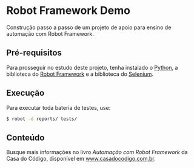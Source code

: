 # Robot Framework Demo

Construção passo a passo de um projeto de apoio para ensino de automação com Robot Framework.

## Pré-requisitos

Para prosseguir no estudo deste projeto, tenha instalado o [Python](python.org), a biblioteca do [Robot Framework](robotframework.org) e a biblioteca do [Selenium](selenium.dev).

## Execução

Para executar toda bateria de testes, use:

```sh
$ robot -d reports/ tests/
```

## Conteúdo

Busque mais informações no livro *Automação com Robot Framework* da Casa do Código, disponível em www.casadocodigo.com.br.